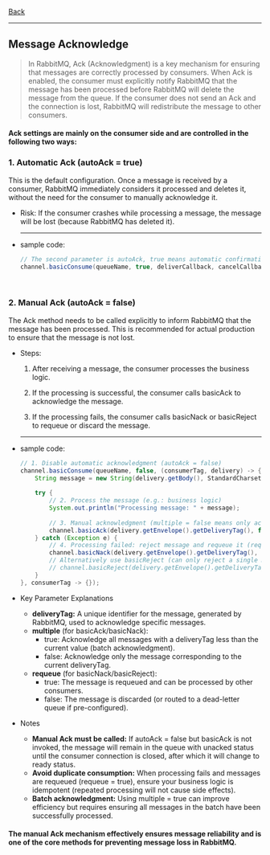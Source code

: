 [Back](../README.md)

<hr>

## Message Acknowledge


> In RabbitMQ, Ack (Acknowledgment) is a key mechanism for ensuring that messages are correctly processed by consumers. When Ack is enabled, the consumer must explicitly notify RabbitMQ that the message has been processed before RabbitMQ will delete the message from the queue. If the consumer does not send an Ack and the connection is lost, RabbitMQ will redistribute the message to other consumers.

#### Ack settings are mainly on the consumer side and are controlled in the following two ways:

### 1. Automatic Ack (autoAck = true)


This is the default configuration. Once a message is received by a consumer, RabbitMQ immediately considers it processed and deletes it, without the need for the consumer to manually acknowledge it.


- Risk: 
  If the consumer crashes while processing a message, the message will be lost (because RabbitMQ has deleted it).

  <hr>

- sample code:
  ```java
  // The second parameter is autoAck, true means automatic confirmation
  channel.basicConsume(queueName, true, deliverCallback, cancelCallback);
  ```
&nbsp;

### 2. Manual Ack (autoAck = false)

The Ack method needs to be called explicitly to inform RabbitMQ that the message has been processed. This is recommended for actual production to ensure that the message is not lost.

- Steps:
  1) After receiving a message, the consumer processes the business logic.

  2) If the processing is successful, the consumer calls basicAck to acknowledge the message.

  3) If the processing fails, the consumer calls basicNack or basicReject to requeue or discard the message.

  <hr>

- sample code:
  ```java
  // 1. Disable automatic acknowledgment (autoAck = false)
  channel.basicConsume(queueName, false, (consumerTag, delivery) -> {
      String message = new String(delivery.getBody(), StandardCharsets.UTF_8);
      
      try {
          // 2. Process the message (e.g.: business logic)
          System.out.println("Processing message: " + message);
          
          // 3. Manual acknowledgment (multiple = false means only acknowledge the current message)
          channel.basicAck(delivery.getEnvelope().getDeliveryTag(), false);
      } catch (Exception e) {
          // 4. Processing failed: reject message and requeue it (requeue = true)
          channel.basicNack(delivery.getEnvelope().getDeliveryTag(), false, true);
          // Alternatively use basicReject (can only reject a single message)
          // channel.basicReject(delivery.getEnvelope().getDeliveryTag(), true);
      }
  }, consumerTag -> {});
  ```


- Key Parameter Explanations
  - **deliveryTag:** 
    A unique identifier for the message, generated by RabbitMQ, used to acknowledge specific messages.
  - **multiple** (for basicAck/basicNack):
    - true: Acknowledge all messages with a deliveryTag less than the current value (batch acknowledgment).
    - false: Acknowledge only the message corresponding to the current deliveryTag.
  - **requeue** (for basicNack/basicReject):
    - true: The message is requeued and can be processed by other consumers.
    - false: The message is discarded (or routed to a dead-letter queue if pre-configured).

- Notes
  - **Manual Ack must be called:** 
  If autoAck = false but basicAck is not invoked, the message will remain in the queue with unacked status until the consumer connection is closed, after which it will change to ready status.
  - **Avoid duplicate consumption:** 
  When processing fails and messages are requeued (requeue = true), ensure your business logic is idempotent (repeated processing will not cause side effects).
  - **Batch acknowledgment:**
  Using multiple = true can improve efficiency but requires ensuring all messages in the batch have been successfully processed.

#### The manual Ack mechanism effectively ensures message reliability and is one of the core methods for preventing message loss in RabbitMQ.

